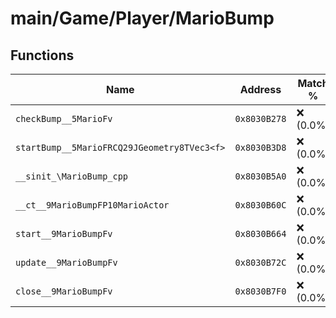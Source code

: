 # main/Game/Player/MarioBump

## Functions

| Name | Address | Match % |
|------|---------|---------|
| `checkBump__5MarioFv` | `0x8030B278` | :x: (0.0%) |
| `startBump__5MarioFRCQ29JGeometry8TVec3<f>` | `0x8030B3D8` | :x: (0.0%) |
| `__sinit_\MarioBump_cpp` | `0x8030B5A0` | :x: (0.0%) |
| `__ct__9MarioBumpFP10MarioActor` | `0x8030B60C` | :x: (0.0%) |
| `start__9MarioBumpFv` | `0x8030B664` | :x: (0.0%) |
| `update__9MarioBumpFv` | `0x8030B72C` | :x: (0.0%) |
| `close__9MarioBumpFv` | `0x8030B7F0` | :x: (0.0%) |